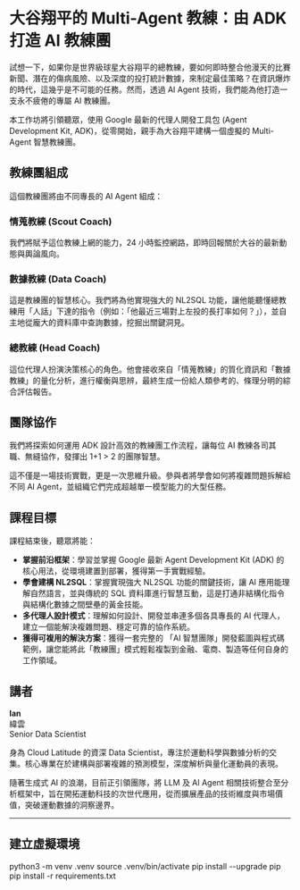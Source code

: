 # 大谷翔平的 Multi-Agent 教練：由 ADK 打造 AI 教練團

試想一下，如果你是世界級球星大谷翔平的總教練，要如何即時整合他漫天的比賽新聞、潛在的傷病風險、以及深度的投打統計數據，來制定最佳策略？在資訊爆炸的時代，這幾乎是不可能的任務。然而，透過 AI Agent 技術，我們能為他打造一支永不疲倦的專屬 AI 教練團。

本工作坊將引領聽眾，使用 Google 最新的代理人開發工具包 (Agent Development Kit, ADK)，從零開始，親手為大谷翔平建構一個虛擬的 Multi-Agent 智慧教練團。

## 教練團組成

這個教練團將由不同專長的 AI Agent 組成：

### 情蒐教練 (Scout Coach)
我們將賦予這位教練上網的能力，24 小時監控網路，即時回報關於大谷的最新動態與輿論風向。

### 數據教練 (Data Coach)
這是教練團的智慧核心。我們將為他實現強大的 NL2SQL 功能，讓他能聽懂總教練用「人話」下達的指令（例如：「他最近三場對上左投的長打率如何？」），並自主地從龐大的資料庫中查詢數據，挖掘出關鍵洞見。

### 總教練 (Head Coach)
這位代理人扮演決策核心的角色。他會接收來自「情蒐教練」的質化資訊和「數據教練」的量化分析，進行權衡與思辨，最終生成一份給人類參考的、條理分明的綜合評估報告。

## 團隊協作

我們將探索如何運用 ADK 設計高效的教練團工作流程，讓每位 AI 教練各司其職、無縫協作，發揮出 1+1 > 2 的團隊智慧。

這不僅是一場技術實戰，更是一次思維升級。參與者將學會如何將複雜問題拆解給不同 AI Agent，並組織它們完成超越單一模型能力的大型任務。

## 課程目標

課程結束後，聽眾將能：

- **掌握前沿框架**：學習並掌握 Google 最新 Agent Development Kit (ADK) 的核心用法，從環境建置到部署，獲得第一手實戰經驗。
- **學會建構 NL2SQL**：掌握實現強大 NL2SQL 功能的關鍵技術，讓 AI 應用能理解自然語言，並與傳統的 SQL 資料庫進行智慧互動，這是打通非結構化指令與結構化數據之間壁壘的黃金技能。
- **多代理人設計模式**：理解如何設計、開發並串連多個各具專長的 AI 代理人，建立一個能解決複雜問題、穩定可靠的協作系統。
- **獲得可複用的解決方案**：獲得一套完整的 「AI 智慧團隊」開發藍圖與程式碼範例，讓您能將此「教練團」模式輕鬆複製到金融、電商、製造等任何自身的工作領域。

## 講者

**Ian**  
緯雲  
Senior Data Scientist

身為 Cloud Latitude 的資深 Data Scientist，專注於運動科學與數據分析的交集。核心專業在於建構與部署複雜的預測模型，深度解析與量化運動員的表現。

隨著生成式 AI 的浪潮，目前正引領團隊，將 LLM 及 AI Agent 相關技術整合至分析框架中，旨在開拓運動科技的次世代應用，從而擴展產品的技術維度與市場價值，突破運動數據的洞察邊界。

---
## 建立虛擬環境
python3 -m venv .venv
source .venv/bin/activate
pip install --upgrade pip
pip install -r requirements.txt